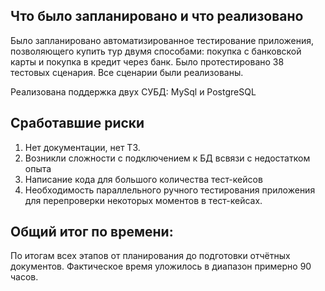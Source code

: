<h2>Что было запланировано и что реализовано</h2>
<p>Было запланировано автоматизированное тестирование приложения, позволяющего купить тур двумя способами: покупка с банковской карты и покупка в кредит через банк. Было протестировано 38 тестовых сценария. Все сценарии были реализованы.</p>
<p>Реализована поддержка двух СУБД: MySql и PostgreSQL</p>
<h2>Сработавшие риски</h2>
<ol>
    <li>Нет документации, нет ТЗ.</li>
    <li>Возникли сложности с подключением к БД всвязи с недостатком опыта</li>
    <li>Написание кода для большого количества тест-кейсов</li>
    <li>Необходимость параллельного ручного тестирования приложения для перепроверки некоторых моментов в тест-кейсах.</li>
</ol>
<h2>Общий итог по времени:</h2>
<p>По итогам всех этапов от планирования до подготовки отчётных документов. Фактическое время уложилось в диапазон примерно 90 часов.</p>

